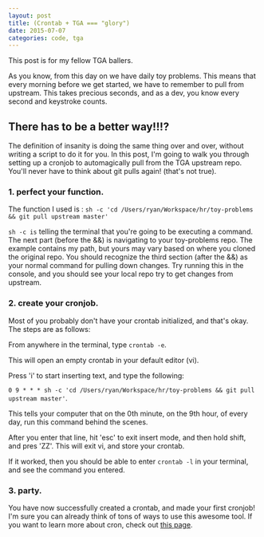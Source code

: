 ```yaml
---
layout: post
title: (Crontab + TGA === "glory")
date: 2015-07-07
categories: code, tga
---
```


This post is for my fellow TGA ballers.

As you know, from this day on we have daily toy problems. This means that every morning before we get started, we have to remember to pull from upstream. This takes precious seconds, and as a dev, you know every second and keystroke counts.

## There has to be a better way!!!?

The definition of insanity is doing the same thing over and over, without writing a script to do it for you. In this post, I'm going to walk you through setting up a cronjob to automagically pull from the TGA upstream repo. You'll never have to think about git pulls again! (that's not true).

### 1. perfect your function.

The function I used is :
`sh -c 'cd /Users/ryan/Workspace/hr/toy-problems && git pull upstream master'`

`sh -c is` telling the terminal that you're going to be executing a command. The next part (before the &&) is navigating to your toy-problems repo. The example contains my path, but yours may vary based on where you cloned the original repo. You should recognize the third section (after the &&) as your normal command for pulling down changes. Try running this in the console, and you should see your local repo try to get changes from upstream.

### 2. create your cronjob.

Most of you probably don't have your crontab initialized, and that's okay. The steps are as follows:

From anywhere in the terminal, type `crontab -e`.

This will open an empty crontab in your default editor (vi).

Press 'i' to start inserting text, and type the following:

`0 9 * * * sh -c 'cd /Users/ryan/Workspace/hr/toy-problems && git pull upstream master'`.

This tells your computer that on the 0th minute, on the 9th hour, of every day, run this command behind the scenes.

After you enter that line, hit 'esc' to exit insert mode, and then hold shift, and pres 'ZZ'. This will exit vi, and store your crontab.

If it worked, then you should be able to enter `crontab -l` in your terminal, and see the command you entered.

### 3. party.

You have now successfully created a crontab, and made your first cronjob! I'm sure you can already think of tons of ways to use this awesome tool. If you want to learn more about cron, check out [this page](https://en.wikipedia.org/wiki/Cron).
